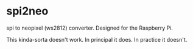 spi2neo
=======

spi to neopixel (ws2812) converter.  Designed for the Raspberry Pi.

This kinda-sorta doesn't work.  In principal it does.  In practice it doesn't.
